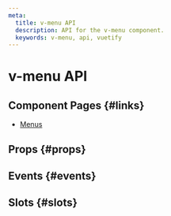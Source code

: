 ```yaml
---
meta:
  title: v-menu API
  description: API for the v-menu component.
  keywords: v-menu, api, vuetify
---
```


# v-menu API

<entry-ad />

## Component Pages {#links}

- [Menus](components/menus)

## Props {#props}

<api-section name="v-menu" section="props" />

## Events {#events}

<api-section name="v-menu" section="events" />

## Slots {#slots}

<api-section name="v-menu" section="slots" />

<backmatter />
